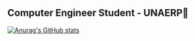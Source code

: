 ## Computer Engineer Student - UNAERP👋
[![Anurag's GitHub stats](https://github-readme-stats.vercel.app/api?username=ArroyoCE&show_icons=true&theme=dark)](https://github.com/anuraghazra/github-readme-stats)
<!--
**ArroyoCE/ArroyoCE** is a ✨ _special_ ✨ repository because its `README.md` (this file) appears on your GitHub profile.

Here are some ideas to get you started:

- 🔭 I’m currently working on ...
- 🌱 I’m currently learning ...
- 👯 I’m looking to collaborate on ...
- 🤔 I’m looking for help with ...
- 💬 Ask me about ...
- 📫 How to reach me: ...
- 😄 Pronouns: ...
- ⚡ Fun fact: ...
-->
